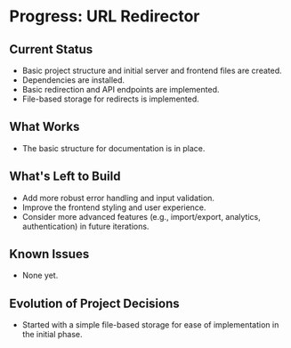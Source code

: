 # Progress: URL Redirector

## Current Status
- Basic project structure and initial server and frontend files are created.
- Dependencies are installed.
- Basic redirection and API endpoints are implemented.
- File-based storage for redirects is implemented.

## What Works
- The basic structure for documentation is in place.

## What's Left to Build
- Add more robust error handling and input validation.
- Improve the frontend styling and user experience.
- Consider more advanced features (e.g., import/export, analytics, authentication) in future iterations.

## Known Issues
- None yet.

## Evolution of Project Decisions
- Started with a simple file-based storage for ease of implementation in the initial phase.
